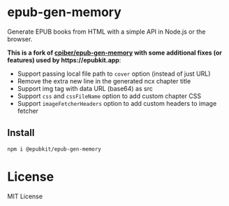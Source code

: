 # epub-gen-memory

Generate EPUB books from HTML with a simple API in Node.js or the browser.

__This is a fork of [cpiber/epub-gen-memory](https://github.com/cpiber/epub-gen-memory) with some additional fixes (or features) used by https://epubkit.app__:

- Support passing local file path to `cover` option (instead of just URL)
- Remove the extra new line in the generated ncx chapter title
- Support img tag with data URL (base64) as src
- Support `css` and `cssFileName` option to add custom chapter CSS 
- Support `imageFetcherHeaders` option to add custom headers to image fetcher

## Install

```
npm i @epubkit/epub-gen-memory
```

# License

MIT License